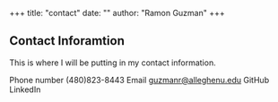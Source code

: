 +++
title: "contact"
date: ""
author: "Ramon Guzman"
+++

## Contact Inforamtion

This is where I will be putting in my contact information.

Phone number (480)823-8443
Email guzmanr@alleghenu.edu
GitHub
LinkedIn
